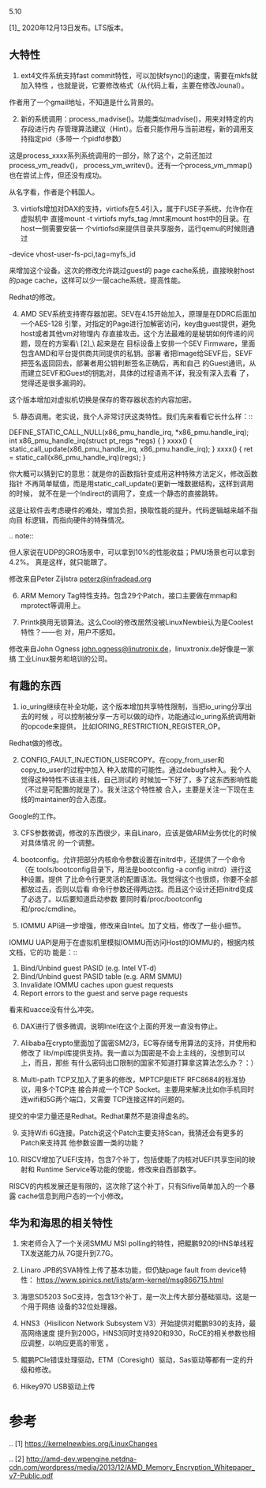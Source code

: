     
5.10

[1]_ 2020年12月13日发布。LTS版本。

## 大特性

1. ext4文件系统支持fast commit特性，可以加快fsync()的速度，需要在mkfs就加入特性
  ，也就是说，它要修改格式（从代码上看，主要在修改Jounal）。

  作者用了一个gmail地址，不知道是什么背景的。

2. 新的系统调用：process_madvise()。功能类似madvise()，用来对特定的内存段进行内
  存管理算法建议（Hint）。后者只能作用与当前进程，新的调用支持指定pid（多带一
  个pidfd参数）

  这是process_xxxx系列系统调用的一部分，除了这个，之前还加过process_vm_readv()，
  process_vm_writev()。还有一个process_vm_mmap()也在尝试上传，但还没有成功。

  从名字看，作者是个韩国人。

3. virtiofs增加对DAX的支持，virtiofs在5.4引入，属于FUSE子系统，允许你在虚拟机中
  直接mount -t virtiofs myfs_tag /mnt来mount host中的目录。在host一侧需要安装一
  个virtiofsd来提供目录共享服务，运行qemu的时候则通过

  -device vhost-user-fs-pci,tag=myfs_id

  来增加这个设备。这次的修改允许跳过guest的
  page cache系统，直接映射host的page cache，这样可以少一层cache系统，提高性能。

  Redhat的修改。

4. AMD SEV系统支持寄存器加密。SEV在4.15开始加入，原理是在DDRC后面加一个AES-128
  引擎，对指定的Page进行加解密访问，key由guest提供，避免host或者其他vm对物理内
  存直接攻击。这个方法最难的是秘钥如何传递的问题，现在的方案看\ [2]_\ 起来是在
  目标设备上安排一个SEV Firmware，里面包含AMD和平台提供商共同提供的私钥。部署
  者把Image给SEVF后，SEVF把签名返回回去，部署者用公钥判断签名正确后，再和自己
  的Guest通讯，从而建立SEVF和Guest的钥匙对，具体的过程语焉不详，我没有深入去看
  了，觉得还是很多漏洞的。

  这个版本增加对虚拟机切换是保存的寄存器状态的内容加密。

5. 静态调用。老实说，我个人非常讨厌这类特性。我们先来看看它长什么样：::

  DEFINE_STATIC_CALL_NULL(x86_pmu_handle_irq,  *x86_pmu.handle_irq);
  int x86_pmu_handle_irq(struct pt_regs *regs) {
  }
  xxxx() {
  static_call_update(x86_pmu_handle_irq, x86_pmu.handle_irq);
  }
  xxxx() {
  ret = static_call(x86_pmu_handle_irq)(regs);
  }

  你大概可以猜到它的意思：就是你的函数指针变成用这种特殊方法定义，修改函数指针
  不再简单赋值，而是用static_call_update()更新一堆数据结构，这样到调用的时候，
  就不在是一个Indirect的调用了，变成一个静态的直接跳转。

  这是让软件去考虑硬件的难处，增加负担，换取性能的提升。代码逻辑越来越不指向目
  标逻辑，而指向硬件的特殊情况。

  .. note::

  但人家说在UDP的GRO场景中，可以拿到10%的性能收益；PMU场景也可以拿到4.2%。
  真是这样，就只能跟了。

  修改来自Peter Zijlstra <peterz@infradead.org>

6. ARM Memory Tag特性支持。包含29个Patch，接口主要做在mmap和mprotect等调用上。

7. Printk换用无锁算法。这么Cool的修改居然没被LinuxNewbie认为是Coolest特性？——也
  对，用户不感知。

  修改来自John Ogness <john.ogness@linutronix.de>，linuxtronix.de好像是一家搞
  工业Linux服务和培训的公司。
  
## 有趣的东西

1. io_uring继续在补全功能，这个版本增加共享特性限制，当把io_uring分享出去的时候
  ，可以控制被分享一方可以做的动作，功能通过io_uring系统调用新的opcode来提供，
  比如IORING_RESTRICTION_REGISTER_OP。

  Redhat做的修改。

2. CONFIG_FAULT_INJECTION_USERCOPY。在copy_from_user和copy_to_user的过程中加入
  种入故障的可能性。通过debugfs种入。我个人觉得这种特性不该进主线，自己测试的
  时候加一下好了，多了这东西影响性能（不过是可配置的就是了）。我关注这个特性被
  合入，主要是关注一下现在主线的maintainer的合入态度。

  Google的工作。

3. CFS参数微调，修改的东西很少，来自Linaro，应该是做ARM业务优化的时候对具体情况
  的一个调整。

4. bootconfig。允许把部分内核命令参数设置在initrd中，还提供了一个命令（在
  tools/bootconfig目录下，用法是bootconfig -a config initrd）进行这种设置。提供
  了比命令行更灵活的配置语法。我觉得这个也很烦，你要不全部都放过去，否则以后看
  命令行参数还得两边找。而且这个设计还把initrd变成了必选了。以后要知道启动参数
  要同时看/proc/bootconfig和/proc/cmdline。

5. IOMMU API进一步增强，修改来自Intel。加了文档，修改了一些小细节。

  IOMMU UAPI是用于在虚拟机里模拟IOMMU而访问Host的IOMMU的，根据内核文档，它的功
  能是：::

  1. Bind/Unbind guest PASID (e.g. Intel VT-d)
  2. Bind/Unbind guest PASID table (e.g. ARM SMMU)
  3. Invalidate IOMMU caches upon guest requests
  4. Report errors to the guest and serve page requests

  看来和uacce没有什么冲突。

6. DAX进行了很多微调，说明Intel在这个上面的开发一直没有停止。

7. Alibaba在crypto里面加了国密SM2/3，EC等存储专用算法的支持，并使用和修改了
  lib/mpi库提供支持。我一直以为国密是不会上主线的，没想到可以上，而且，那些
  有什么密码出口限制的国家不知道打算拿这算法怎么办？：）

8. Multi-path TCP又加入了更多的修改，MPTCP是IETF RFC8684的标准协议，用多个TCP连
  接合并成一个TCP Socket。主要用来解决比如你手机同时连wifi和5G两个端口，又需要
  TCP连接这样的问题的。

  提交的中坚力量还是Redhat。Redhat果然不是浪得虚名的。

9. 支持Wifi 6G连接。Patch说这个Patch主要支持Scan，我猜还会有更多的Patch来支持其
  他参数设置一类的功能？

10. RISCV增加了UEFI支持，包含7个补丁，包括使能了内核对UEFI共享空间的映射和
  Runtime Service等功能的使能，修改来自西部数字。

  RISCV的内核发展还是有限的，这次除了这个补丁，只有Sifive简单加入的一个暴露
  cache信息到用户态的一个小修改。

## 华为和海思的相关特性
1. 宋老师合入了一个关闭SMMU MSI polling的特性，把鲲鹏920的HNS单线程TX发送能力从
  7G提升到7.7G。

2. Linaro JPB的SVA特性上传了基本功能，但仍缺page fault from device特性：
  https://www.spinics.net/lists/arm-kernel/msg866715.html

3. 海思SD5203 SoC支持，包含13个补丁，是一次上传大部分基础驱动。这是一个用于网络
  设备的32位处理器。

4. HNS3（Hisilicon Network Subsystem V3）开始提供对鲲鹏930的支持，最高网络速度
  提升到200G，HNS3同时支持920和930，RoCE的相关参数也相应调整，以响应更高的带宽
  。

5. 鲲鹏PCIe错误处理驱动，ETM（Coresight）驱动，Sas驱动等都有一定的升级和修改。

6. Hikey970 USB驱动上传

参考
====
.. [1] https://kernelnewbies.org/LinuxChanges

.. [2] http://amd-dev.wpengine.netdna-cdn.com/wordpress/media/2013/12/AMD_Memory_Encryption_Whitepaper_v7-Public.pdf
